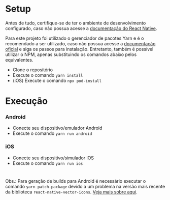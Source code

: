# Setup

Antes de tudo, certifique-se de ter o ambiente de desenvolvimento configurado, caso não possua acesse a [documentação do React Native](https://reactnative.dev/docs/environment-setup?guide=native).

Para este projeto foi utilizado o gerenciador de pacotes Yarn e é o recomendado a ser utilizado, caso não possua acesse a [documentação oficial](https://classic.yarnpkg.com/lang/en/docs/install) e siga os passos para instalação. Entretanto, também é possível utilizar o NPM, apenas substituindo os comandos abaixo pelos equivalentes.

- Clone o repositório
- Execute o comando `yarn install`
- (iOS) Execute o comando `npx pod-install`

# Execução

### Android

- Conecte seu dispositivo/emulador Android
- Execute o comando `yarn run android`

### iOS
- Conecte seu dispositivo/simulador iOS
- Execute o comando `yarn run ios`

#

Obs.: Para geração de builds para Android é necessário executar o comando `yarn patch-package` devido a um problema na versão mais recente da biblioteca `react-native-vector-icons`. [Veja mais sobre aqui](https://github.com/oblador/react-native-vector-icons/issues/1508).
